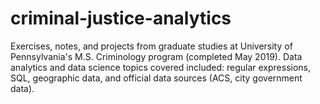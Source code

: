 # criminal-justice-analytics
 Exercises, notes, and projects from graduate studies at University of Pennsylvania's M.S. Criminology program (completed May 2019).  Data analytics and data science topics covered included: regular expressions, SQL, geographic data, and official data sources (ACS, city government data).
